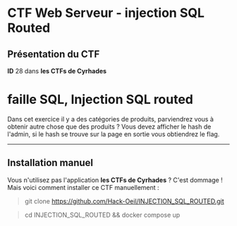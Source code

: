 # CTF Web Serveur - injection SQL Routed

## Présentation du CTF 
**ID** 28 dans **les CTFs de Cyrhades**


# faille SQL, Injection SQL routed
Dans cet exercice il y a des catégories de produits, parviendrez vous à obtenir autre chose que des produits ?
Vous devez afficher le hash de l'admin, si le hash se trouve sur la page en sortie vous obtiendrez le flag.

-----------

## Installation manuel
Vous n'utilisez pas l'application **les CTFs de Cyrhades** ? C'est dommage !
Mais voici comment installer ce CTF manuellement :

> git clone https://github.com/Hack-Oeil/INJECTION_SQL_ROUTED.git

> cd INJECTION_SQL_ROUTED && docker compose up
